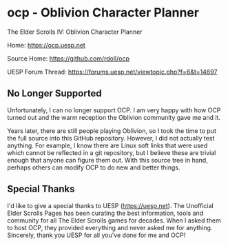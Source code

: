 # ocp - Oblivion Character Planner
The Elder Scrolls IV: Oblivion Character Planner

Home: https://ocp.uesp.net

Source Home: https://github.com/rdoll/ocp

UESP Forum Thread: https://forums.uesp.net/viewtopic.php?f=6&t=14697

## No Longer Supported

Unfortunately, I can no longer support OCP. I am very happy with how OCP turned out and the warm reception the Oblivion community gave me and it.

Years later, there are still people playing Oblivion, so I took the time to put the full source into this GitHub repository. However, I did not actually test anything. For example, I know there are Linux soft links that were used which cannot be reflected in a git repository, but I believe these are trivial enough that anyone can figure them out. With this source tree in hand, perhaps others can modify OCP to do new and better things.

## Special Thanks

I'd like to give a special thanks to UESP (https://uesp.net). The Unofficial Elder Scrolls Pages has been curating the best information, tools and community for all The Elder Scrolls games for decades. When I asked them to host OCP, they provided everything and never asked me for anything. Sincerely, thank you UESP for all you've done for me and OCP!
